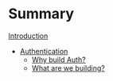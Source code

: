 # Summary

[Introduction](../README.md)


- [Authentication](./auth/README.md)
  - [Why build Auth?](auth/00-why-auth.md)
  - [What are we building?](auth/01-what-auth.md)

